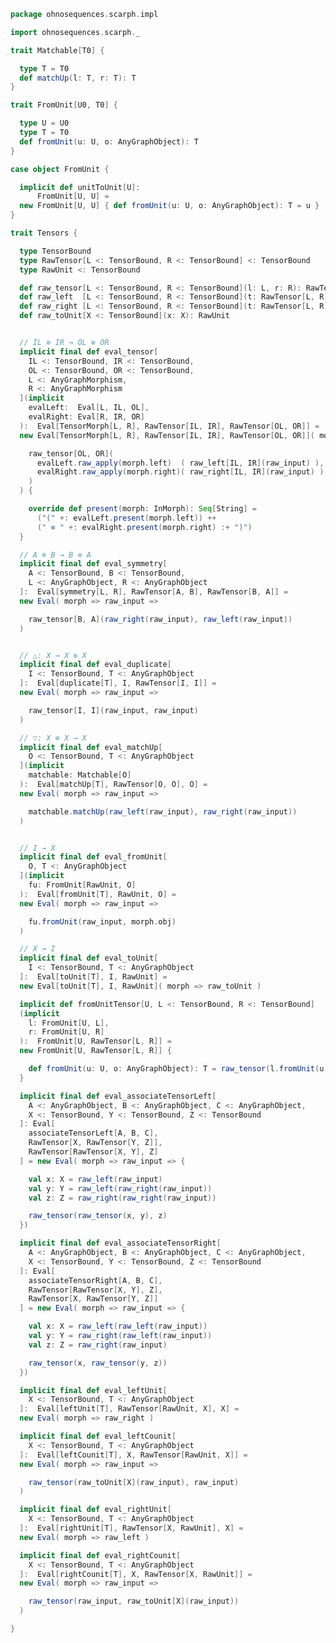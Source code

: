 
```scala
package ohnosequences.scarph.impl

import ohnosequences.scarph._

trait Matchable[T0] {

  type T = T0
  def matchUp(l: T, r: T): T
}

trait FromUnit[U0, T0] {

  type U = U0
  type T = T0
  def fromUnit(u: U, o: AnyGraphObject): T
}

case object FromUnit {

  implicit def unitToUnit[U]:
      FromUnit[U, U] =
  new FromUnit[U, U] { def fromUnit(u: U, o: AnyGraphObject): T = u }
}

trait Tensors {

  type TensorBound
  type RawTensor[L <: TensorBound, R <: TensorBound] <: TensorBound
  type RawUnit <: TensorBound

  def raw_tensor[L <: TensorBound, R <: TensorBound](l: L, r: R): RawTensor[L, R]
  def raw_left  [L <: TensorBound, R <: TensorBound](t: RawTensor[L, R]): L
  def raw_right [L <: TensorBound, R <: TensorBound](t: RawTensor[L, R]): R
  def raw_toUnit[X <: TensorBound](x: X): RawUnit


  // IL ⊗ IR → OL ⊗ OR
  implicit final def eval_tensor[
    IL <: TensorBound, IR <: TensorBound,
    OL <: TensorBound, OR <: TensorBound,
    L <: AnyGraphMorphism,
    R <: AnyGraphMorphism
  ](implicit
    evalLeft:  Eval[L, IL, OL],
    evalRight: Eval[R, IR, OR]
  ):  Eval[TensorMorph[L, R], RawTensor[IL, IR], RawTensor[OL, OR]] =
  new Eval[TensorMorph[L, R], RawTensor[IL, IR], RawTensor[OL, OR]]( morph => raw_input =>

    raw_tensor[OL, OR](
      evalLeft.raw_apply(morph.left)  ( raw_left[IL, IR](raw_input) ),
      evalRight.raw_apply(morph.right)( raw_right[IL, IR](raw_input) )
    )
  ) {

    override def present(morph: InMorph): Seq[String] =
      ("(" +: evalLeft.present(morph.left)) ++
      (" ⊗ " +: evalRight.present(morph.right) :+ ")")
  }

  // A ⊗ B → B ⊗ A
  implicit final def eval_symmetry[
    A <: TensorBound, B <: TensorBound,
    L <: AnyGraphObject, R <: AnyGraphObject
  ]:  Eval[symmetry[L, R], RawTensor[A, B], RawTensor[B, A]] =
  new Eval( morph => raw_input =>

    raw_tensor[B, A](raw_right(raw_input), raw_left(raw_input))
  )


  // △: X → X ⊗ X
  implicit final def eval_duplicate[
    I <: TensorBound, T <: AnyGraphObject
  ]:  Eval[duplicate[T], I, RawTensor[I, I]] =
  new Eval( morph => raw_input =>

    raw_tensor[I, I](raw_input, raw_input)
  )

  // ▽: X ⊗ X → X
  implicit final def eval_matchUp[
    O <: TensorBound, T <: AnyGraphObject
  ](implicit
    matchable: Matchable[O]
  ):  Eval[matchUp[T], RawTensor[O, O], O] =
  new Eval( morph => raw_input =>

    matchable.matchUp(raw_left(raw_input), raw_right(raw_input))
  )


  // I → X
  implicit final def eval_fromUnit[
    O, T <: AnyGraphObject
  ](implicit
    fu: FromUnit[RawUnit, O]
  ):  Eval[fromUnit[T], RawUnit, O] =
  new Eval( morph => raw_input =>

    fu.fromUnit(raw_input, morph.obj)
  )

  // X → I
  implicit final def eval_toUnit[
    I <: TensorBound, T <: AnyGraphObject
  ]:  Eval[toUnit[T], I, RawUnit] =
  new Eval[toUnit[T], I, RawUnit]( morph => raw_toUnit )

  implicit def fromUnitTensor[U, L <: TensorBound, R <: TensorBound]
  (implicit
    l: FromUnit[U, L],
    r: FromUnit[U, R]
  ):  FromUnit[U, RawTensor[L, R]] =
  new FromUnit[U, RawTensor[L, R]] {

    def fromUnit(u: U, o: AnyGraphObject): T = raw_tensor(l.fromUnit(u, o), r.fromUnit(u, o))
  }

  implicit final def eval_associateTensorLeft[
    A <: AnyGraphObject, B <: AnyGraphObject, C <: AnyGraphObject,
    X <: TensorBound, Y <: TensorBound, Z <: TensorBound
  ]: Eval[
    associateTensorLeft[A, B, C],
    RawTensor[X, RawTensor[Y, Z]],
    RawTensor[RawTensor[X, Y], Z]
  ] = new Eval( morph => raw_input => {

    val x: X = raw_left(raw_input)
    val y: Y = raw_left(raw_right(raw_input))
    val z: Z = raw_right(raw_right(raw_input))

    raw_tensor(raw_tensor(x, y), z)
  })

  implicit final def eval_associateTensorRight[
    A <: AnyGraphObject, B <: AnyGraphObject, C <: AnyGraphObject,
    X <: TensorBound, Y <: TensorBound, Z <: TensorBound
  ]: Eval[
    associateTensorRight[A, B, C],
    RawTensor[RawTensor[X, Y], Z],
    RawTensor[X, RawTensor[Y, Z]]
  ] = new Eval( morph => raw_input => {

    val x: X = raw_left(raw_left(raw_input))
    val y: Y = raw_right(raw_left(raw_input))
    val z: Z = raw_right(raw_input)

    raw_tensor(x, raw_tensor(y, z))
  })

  implicit final def eval_leftUnit[
    X <: TensorBound, T <: AnyGraphObject
  ]:  Eval[leftUnit[T], RawTensor[RawUnit, X], X] =
  new Eval( morph => raw_right )

  implicit final def eval_leftCounit[
    X <: TensorBound, T <: AnyGraphObject
  ]:  Eval[leftCounit[T], X, RawTensor[RawUnit, X]] =
  new Eval( morph => raw_input =>

    raw_tensor(raw_toUnit[X](raw_input), raw_input)
  )

  implicit final def eval_rightUnit[
    X <: TensorBound, T <: AnyGraphObject
  ]:  Eval[rightUnit[T], RawTensor[X, RawUnit], X] =
  new Eval( morph => raw_left )

  implicit final def eval_rightCounit[
    X <: TensorBound, T <: AnyGraphObject
  ]:  Eval[rightCounit[T], X, RawTensor[X, RawUnit]] =
  new Eval( morph => raw_input =>

    raw_tensor(raw_input, raw_toUnit[X](raw_input))
  )

}

```




[test/scala/ohnosequences/scarph/asserts.scala]: ../../../../../test/scala/ohnosequences/scarph/asserts.scala.md
[test/scala/ohnosequences/scarph/TwitterQueries.scala]: ../../../../../test/scala/ohnosequences/scarph/TwitterQueries.scala.md
[test/scala/ohnosequences/scarph/impl/dummyTest.scala]: ../../../../../test/scala/ohnosequences/scarph/impl/dummyTest.scala.md
[test/scala/ohnosequences/scarph/impl/dummy.scala]: ../../../../../test/scala/ohnosequences/scarph/impl/dummy.scala.md
[test/scala/ohnosequences/scarph/impl/writes.scala]: ../../../../../test/scala/ohnosequences/scarph/impl/writes.scala.md
[test/scala/ohnosequences/scarph/TwitterSchema.scala]: ../../../../../test/scala/ohnosequences/scarph/TwitterSchema.scala.md
[test/scala/ohnosequences/scarph/implicitSearch.scala]: ../../../../../test/scala/ohnosequences/scarph/implicitSearch.scala.md
[test/scala/ohnosequences/scarph/SchemaCreation.scala]: ../../../../../test/scala/ohnosequences/scarph/SchemaCreation.scala.md
[main/scala/ohnosequences/scarph/arities.scala]: ../arities.scala.md
[main/scala/ohnosequences/scarph/schemas.scala]: ../schemas.scala.md
[main/scala/ohnosequences/scarph/predicates.scala]: ../predicates.scala.md
[main/scala/ohnosequences/scarph/package.scala]: ../package.scala.md
[main/scala/ohnosequences/scarph/objects.scala]: ../objects.scala.md
[main/scala/ohnosequences/scarph/impl/distributivity.scala]: distributivity.scala.md
[main/scala/ohnosequences/scarph/impl/tensors.scala]: tensors.scala.md
[main/scala/ohnosequences/scarph/impl/evals.scala]: evals.scala.md
[main/scala/ohnosequences/scarph/impl/category.scala]: category.scala.md
[main/scala/ohnosequences/scarph/impl/biproducts.scala]: biproducts.scala.md
[main/scala/ohnosequences/scarph/impl/relations.scala]: relations.scala.md
[main/scala/ohnosequences/scarph/syntax/package.scala]: ../syntax/package.scala.md
[main/scala/ohnosequences/scarph/syntax/objects.scala]: ../syntax/objects.scala.md
[main/scala/ohnosequences/scarph/syntax/morphisms.scala]: ../syntax/morphisms.scala.md
[main/scala/ohnosequences/scarph/syntax/writes.scala]: ../syntax/writes.scala.md
[main/scala/ohnosequences/scarph/morphisms.scala]: ../morphisms.scala.md
[main/scala/ohnosequences/scarph/tensor.scala]: ../tensor.scala.md
[main/scala/ohnosequences/scarph/axioms.scala]: ../axioms.scala.md
[main/scala/ohnosequences/scarph/isomorphisms.scala]: ../isomorphisms.scala.md
[main/scala/ohnosequences/scarph/writes.scala]: ../writes.scala.md
[main/scala/ohnosequences/scarph/rewrites.scala]: ../rewrites.scala.md
[main/scala/ohnosequences/scarph/biproduct.scala]: ../biproduct.scala.md